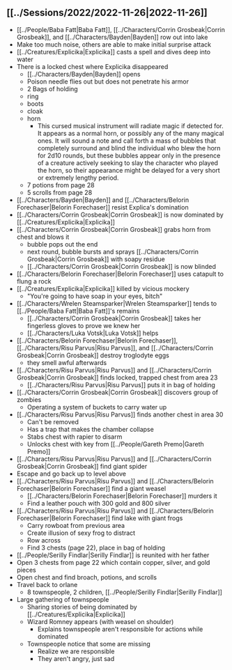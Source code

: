 
## [[../Sessions/2022/2022-11-26|2022-11-26]]
- [[../People/Baba Fatt|Baba Fatt]], [[../Characters/Corrin Grosbeak|Corrin Grosbeak]], and  [[../Characters/Bayden|Bayden]] row out into lake
- Make too much noise, others are able to make initial surprise attack
- [[../Creatures/Explicika|Explicika]] casts a spell and dives deep into water
- There is a locked chest where Explicika disappeared
	- [[../Characters/Bayden|Bayden]] opens
	- Poison needle flies out but does not penetrate his armor
	- 2 Bags of holding
	- ring
	- boots
	- cloak
	- horn
		- This cursed musical instrument will radiate magic if detected for. It appears as a normal horn, or possibly any of the many magical ones. It will sound a note and call forth a mass of bubbles that completely surround and blind the individual who blew the horn for 2d10 rounds, but these bubbles appear only in the presence of a creature actively seeking to slay the character who played the horn, so their appearance might be delayed for a very short or extremely lengthy period.
	- 7 potions from page 28
	- 5 scrolls from page 28
- [[../Characters/Bayden|Bayden]] and [[../Characters/Belorin Forechaser|Belorin Forechaser]] resist Explica's domination
- [[../Characters/Corrin Grosbeak|Corrin Grosbeak]] is now dominated by [[../Creatures/Explicika|Explicika]]
- [[../Characters/Corrin Grosbeak|Corrin Grosbeak]] grabs horn from chest and blows it
	- bubble pops out the end
	- next round, bubble bursts and sprays [[../Characters/Corrin Grosbeak|Corrin Grosbeak]] with soapy residue
	- [[../Characters/Corrin Grosbeak|Corrin Grosbeak]] is now blinded
- [[../Characters/Belorin Forechaser|Belorin Forechaser]] uses catapult to flung a rock
- [[../Creatures/Explicika|Explicika]] killed by vicious mockery
	- "You're going to have soap in your eyes, bitch"
- [[../Characters/Wrelen Steamsparker|Wrelen Steamsparker]] tends to [[../People/Baba Fatt|Baba Fatt]]'s remains
	- [[../Characters/Corrin Grosbeak|Corrin Grosbeak]] takes her fingerless gloves to prove we knew her
	- [[../Characters/Luka Votsk|Luka Votsk]] helps
- [[../Characters/Belorin Forechaser|Belorin Forechaser]], [[../Characters/Risu Parvus|Risu Parvus]], and [[../Characters/Corrin Grosbeak|Corrin Grosbeak]] destroy troglodyte eggs
	- they smell awful afterwards
- [[../Characters/Risu Parvus|Risu Parvus]] and [[../Characters/Corrin Grosbeak|Corrin Grosbeak]] finds locked, trapped chest from area 23
	- [[../Characters/Risu Parvus|Risu Parvus]] puts it in bag of holding
- [[../Characters/Corrin Grosbeak|Corrin Grosbeak]] discovers group of zombies
	- Operating a system of buckets to carry water up
- [[../Characters/Risu Parvus|Risu Parvus]] finds another chest in area 30
	- Can't be removed
	- Has a trap that makes the chamber collapse
	- Stabs chest with rapier to disarm
	- Unlocks chest with key from [[../People/Gareth Premo|Gareth Premo]]
- [[../Characters/Risu Parvus|Risu Parvus]] and [[../Characters/Corrin Grosbeak|Corrin Grosbeak]] find giant spider
- Escape and go back up to level above
- [[../Characters/Risu Parvus|Risu Parvus]] and [[../Characters/Belorin Forechaser|Belorin Forechaser]] find a giant weasel
	- [[../Characters/Belorin Forechaser|Belorin Forechaser]] murders it
	- Find a leather pouch with 300 gold and 800 silver
- [[../Characters/Risu Parvus|Risu Parvus]] and [[../Characters/Belorin Forechaser|Belorin Forechaser]] find lake with giant frogs
	- Carry rowboat from previous area
	- Create illusion of sexy frog to distract
	- Row across
	- Find 3 chests (page 22), place in bag of holding
- [[../People/Serilly Findlar|Serilly Findlar]] is reunited with her father
- Open 3 chests from page 22 which contain copper, silver, and gold pieces
- Open chest and find broach, potions, and scrolls
- Travel back to orlane
	- 8 townspeople, 2 children, [[../People/Serilly Findlar|Serilly Findlar]]
- Large gathering of townspeople
	- Sharing stories of being dominated by [[../Creatures/Explicika|Explicika]]
	- Wizard Romney appears (with weasel on shoulder)
		- Explains townspeople aren't responsible for actions while dominated
	- Townspeople notice that some are missing
		- Realize we are responsible
		- They aren't angry, just sad
